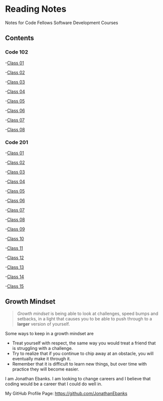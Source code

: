 # Reading Notes

Notes for Code Fellows Software Development Courses

## Contents

### Code 102

-[Class 01](https://jonathanebanks.github.io/code-102-class-01/)

-[Class 02](https://jonathanebanks.github.io/code-102-class-02/)

-[Class 03](https://jonathanebanks.github.io/code-102-class-03/)

-[Class 04](https://jonathanebanks.github.io/code-102-class-04/)

-[Class 05](https://jonathanebanks.github.io/code-102-class-05/)

-[Class 06](https://jonathanebanks.github.io/code-102-class-06/)

-[Class 07](https://jonathanebanks.github.io/code-102-class-07/)

-[Class 08](https://jonathanebanks.github.io/code-102-class-08/)

### Code 201

-[Class 01](https://jonathanebanks.github.io/code-201-class-01/)

-[Class 02](https://jonathanebanks.github.io/code-201-class-02/)

-[Class 03](https://jonathanebanks.github.io/code-201-class-03/)

-[Class 04](https://jonathanebanks.github.io/code-201-class-04/)

-[Class 05](https://jonathanebanks.github.io/code-201-class-05/)

-[Class 06](https://jonathanebanks.github.io/code-201-class-06/)

-[Class 07](https://jonathanebanks.github.io/code-201-class-07/)

-[Class 08](https://jonathanebanks.github.io/code-201-class-08/)

-[Class 09](https://jonathanebanks.github.io/code-201-class-09/)

-[Class 10](https://jonathanebanks.github.io/code-201-class-10/)

-[Class 11](https://jonathanebanks.github.io/code-201-class-11/)

-[Class 12](https://jonathanebanks.github.io/code-201-class-12/)

-[Class 13](https://jonathanebanks.github.io/code-201-class-13/)

-[Class 14](https://jonathanebanks.github.io/code-201-class-14/)

-[Class 15](https://jonathanebanks.github.io/code-201-class-15/)







## Growth Mindset

>*Growth mindset* is being able to look at challenges, speed bumps and setbacks, in a light that causes you to be able to push through to a **larger** version of yourself.

Some ways to keep in a growth mindset are
- Treat yourself with respect, the same way you would treat a friend that is struggling with a challenge.
- Try to realize that if you continue to chip away at an obstacle, you will eventually make it through it.
- Remember that it is difficult to learn new things, but over time with practice they will become easier.

I am Jonathan Ebanks. I am looking to change careers and I believe that coding would be a career that I could do well in.

My GitHub Profile Page: https://github.com/JonathanEbanks
